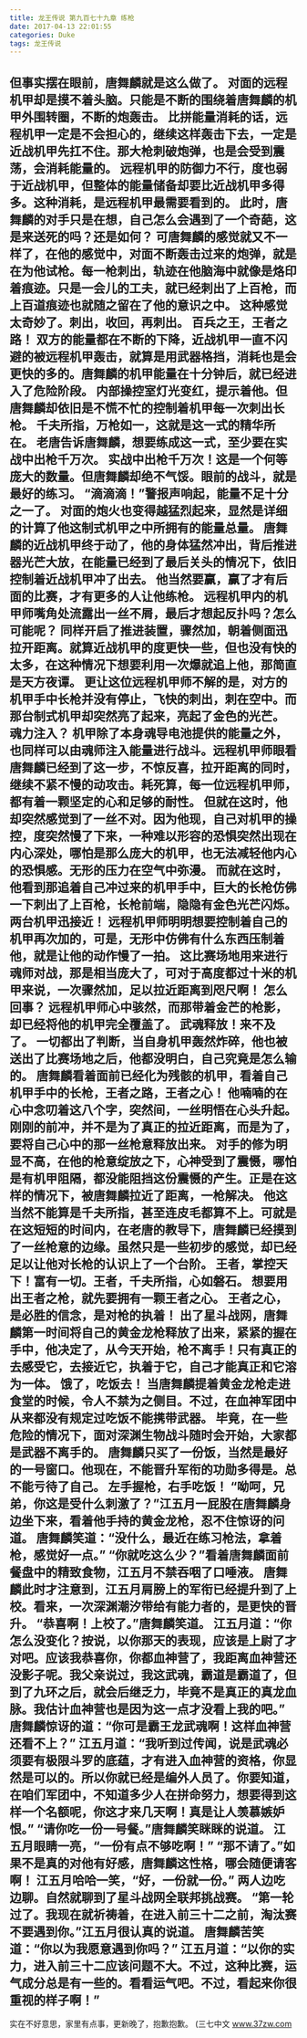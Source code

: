 ```yaml
---
title: 龙王传说 第九百七十九章 练枪
date: 2017-04-13 22:01:55
categories: Duke
tags: 龙王传说
---
```


但事实摆在眼前，唐舞麟就是这么做了。 对面的远程机甲却是摸不着头脑。只能是不断的围绕着唐舞麟的机甲外围转圈，不断的炮轰击。
比拼能量消耗的话，远程机甲一定是不会担心的，继续这样轰击下去，一定是近战机甲先扛不住。那大枪刺破炮弹，也是会受到震荡，会消耗能量的。
远程机甲的防御力不行，度也弱于近战机甲，但整体的能量储备却要比近战机甲多得多。这种消耗，是远程机甲最需要看到的。
此时，唐舞麟的对手只是在想，自己怎么会遇到了一个奇葩，这是来送死的吗？还是如何？
可唐舞麟的感觉就又不一样了，在他的感觉中，对面不断轰击过来的炮弹，就是在为他试枪。每一枪刺出，轨迹在他脑海中就像是烙印着痕迹。只是一会儿的工夫，就已经刺出了上百枪，而上百道痕迹也就随之留在了他的意识之中。
这种感觉太奇妙了。刺出，收回，再刺出。
百兵之王，王者之路！
双方的能量都在不断的下降，近战机甲一直不闪避的被远程机甲轰击，就算是用武器格挡，消耗也是会更快的多的。唐舞麟的机甲能量在十分钟后，就已经进入了危险阶段。
内部操控室灯光变红，提示着他。但唐舞麟却依旧是不慌不忙的控制着机甲每一次刺出长枪。
千夫所指，万枪如一，这就是这一式的精华所在。
老唐告诉唐舞麟，想要练成这一式，至少要在实战中出枪千万次。
实战中出枪千万次！这是一个何等庞大的数量。但唐舞麟却绝不气馁。眼前的战斗，就是最好的练习。
“滴滴滴！”警报声响起，能量不足十分之一了。
对面的炮火也变得越猛烈起来，显然是详细的计算了他这制式机甲之中所拥有的能量总量。
唐舞麟的近战机甲终于动了，他的身体猛然冲出，背后推进器光芒大放，在能量已经到了最后关头的情况下，依旧控制着近战机甲冲了出去。
他当然要赢，赢了才有后面的比赛，才有更多的人让他练枪。
远程机甲内的机甲师嘴角处流露出一丝不屑，最后才想起反扑吗？怎么可能呢？
同样开启了推进装置，骤然加，朝着侧面迅拉开距离。就算近战机甲的度更快一些，但也没有快的太多，在这种情况下想要利用一次爆就追上他，那简直是天方夜谭。
更让这位远程机甲师不解的是，对方的机甲手中长枪并没有停止，飞快的刺出，刺在空中。而那台制式机甲却突然亮了起来，亮起了金色的光芒。
魂力注入？
机甲除了本身魂导电池提供的能量之外，也同样可以由魂师注入能量进行战斗。远程机甲师眼看唐舞麟已经到了这一步，不惊反喜，拉开距离的同时，继续不紧不慢的动攻击。耗死算，每一位远程机甲师，都有着一颗坚定的心和足够的耐性。
但就在这时，他却突然感觉到了一丝不对。因为他现，自己对机甲的操控，度突然慢了下来，一种难以形容的恐惧突然出现在内心深处，哪怕是那么庞大的机甲，也无法减轻他内心的恐惧感。无形的压力在空气中弥漫。
而就在这时，他看到那追着自己冲过来的机甲手中，巨大的长枪仿佛一下刺出了上百枪，长枪前端，隐隐有金色光芒闪烁。
两台机甲迅接近！
远程机甲师明明想要控制着自己的机甲再次加的，可是，无形中仿佛有什么东西压制着他，就是让他的动作慢了一拍。
这比赛场地用来进行魂师对战，那是相当庞大了，可对于高度都过十米的机甲来说，一次骤然加，足以拉近距离到咫尺啊！
怎么回事？
远程机甲师心中骇然，而那带着金芒的枪影，却已经将他的机甲完全覆盖了。
武魂释放！来不及了。
一切都出了判断，当自身机甲轰然炸碎，他也被送出了比赛场地之后，他都没明白，自己究竟是怎么输的。
唐舞麟看着面前已经化为残骸的机甲，看着自己机甲手中的长枪，王者之路，王者之心！
他喃喃的在心中念叨着这八个字，突然间，一丝明悟在心头升起。
刚刚的前冲，并不是为了真正的拉近距离，而是为了，要将自己心中的那一丝枪意释放出来。
对手的修为明显不高，在他的枪意绽放之下，心神受到了震慑，哪怕是有机甲阻隔，都没能阻挡这份震慑的产生。正是在这样的情况下，被唐舞麟拉近了距离，一枪解决。
他这当然不能算是千夫所指，甚至连皮毛都算不上。可就是在这短短的时间内，在老唐的教导下，唐舞麟已经摸到了一丝枪意的边缘。虽然只是一些初步的感觉，却已经足以让他对长枪的认识上了一个台阶。
王者，掌控天下！富有一切。王者，千夫所指，心如磐石。
想要用出王者之枪，就先要拥有一颗王者之心。
王者之心，是必胜的信念，是对枪的执着！
出了星斗战网，唐舞麟第一时间将自己的黄金龙枪释放了出来，紧紧的握在手中，他决定了，从今天开始，枪不离手！只有真正的去感受它，去接近它，执着于它，自己才能真正和它溶为一体。
饿了，吃饭去！
当唐舞麟提着黄金龙枪走进食堂的时候，令人不禁为之侧目。不过，在血神军团中从来都没有规定过吃饭不能携带武器。
毕竟，在一些危险的情况下，面对深渊生物战斗随时会开始，大家都是武器不离手的。
唐舞麟只买了一份饭，当然是最好的一号窗口。他现在，不能晋升军衔的功勋多得是。总不能亏待了自己。
左手握枪，右手吃饭！
“呦呵，兄弟，你这是受什么刺激了？”江五月一屁股在唐舞麟身边坐下来，看着他手持的黄金龙枪，忍不住惊讶的问道。
唐舞麟笑道：“没什么，最近在练习枪法，拿着枪，感觉好一点。”
“你就吃这么少？”看着唐舞麟面前餐盘中的精致食物，江五月不禁吞咽了口唾液。
唐舞麟此时才注意到，江五月肩膀上的军衔已经提升到了上校。看来，一次深渊潮汐带给有能力者的，是更快的晋升。
“恭喜啊！上校了。”唐舞麟笑道。
江五月道：“你怎么没变化？按说，以你那天的表现，应该是上尉了才对吧。应该我恭喜你，你都血神营了，我距离血神营还没影子呢。我父亲说过，我这武魂，霸道是霸道了，但到了九环之后，就会后继乏力，毕竟不是真正的真龙血脉。我估计血神营也是因为这一点才没看上我的吧。”
唐舞麟惊讶的道：“你可是霸王龙武魂啊！这样血神营还看不上？”
江五月道：“我听到过传闻，说是武魂必须要有极限斗罗的底蕴，才有进入血神营的资格，你显然是可以的。所以你就已经是编外人员了。你要知道，在咱们军团中，不知道多少人在拼命努力，想要得到这样一个名额呢，你这才来几天啊！真是让人羡慕嫉妒恨。”
“请你吃一份一号餐。”唐舞麟笑眯眯的说道。
江五月眼睛一亮，“一份有点不够吃啊！”
“那不请了。”如果不是真的对他有好感，唐舞麟这性格，哪会随便请客啊！
江五月哈哈一笑，“好，一份就一份。”
两人边吃边聊。自然就聊到了星斗战网全联邦挑战赛。
“第一轮过了。我现在就祈祷着，在进入前三十二之前，淘汰赛不要遇到你。”江五月很认真的说道。
唐舞麟苦笑道：“你以为我愿意遇到你吗？”
江五月道：“以你的实力，进入前三十二应该问题不大。不过，这种比赛，运气成分总是有一些的。看看运气吧。不过，看起来你很重视的样子啊！”
-----------------------------
实在不好意思，家里有点事，更新晚了，抱歉抱歉。
(三七中文 www.37zw.com